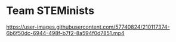 # Team STEMinists


https://user-images.githubusercontent.com/57740824/210117374-6b6f50dc-6944-498f-b7f2-8a594f0d7851.mp4

